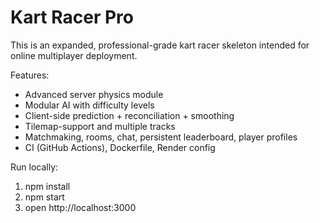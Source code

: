 # Kart Racer Pro

This is an expanded, professional-grade kart racer skeleton intended for online multiplayer deployment.

Features:
- Advanced server physics module
- Modular AI with difficulty levels
- Client-side prediction + reconciliation + smoothing
- Tilemap-support and multiple tracks
- Matchmaking, rooms, chat, persistent leaderboard, player profiles
- CI (GitHub Actions), Dockerfile, Render config

Run locally:
1. npm install
2. npm start
3. open http://localhost:3000
